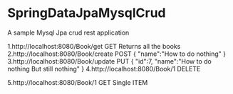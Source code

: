 # SpringDataJpaMysqlCrud
A sample Mysql Jpa crud rest application

1.http://localhost:8080/Book/get    GET
Returns all the books
2.http://localhost:8080/Book/create POST
{
	"name":"How to do nothing"
}
3.http://localhost:8080/Book/update PUT
{
	"id":7,
	"name":"How to do nothing But still nothing"
}
4.http://localhost:8080/Book/1  DELETE

5.http://localhost:8080/Book/1  GET Single ITEM	
